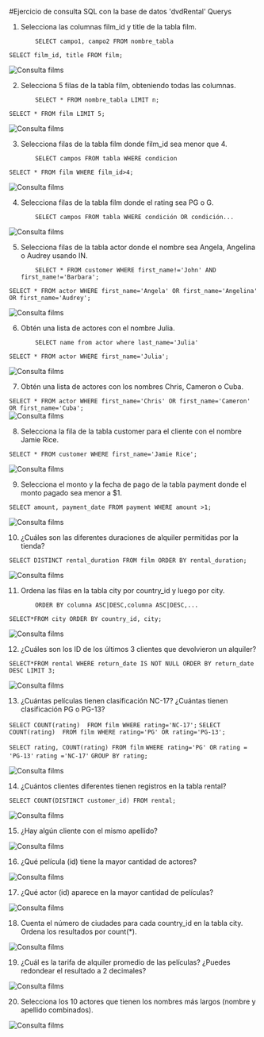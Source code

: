 #Ejercicio de consulta SQL con la base de datos 'dvdRental' Querys

1.  Selecciona las columnas film_id y title de la tabla film.

            SELECT campo1, campo2 FROM nombre_tabla

`SELECT film_id, title FROM film;`

![Consulta films](./imagenes/imag_1.PNG "punto1")

2.  Selecciona 5 filas de la tabla film, obteniendo todas las columnas.

            SELECT * FROM nombre_tabla LIMIT n;

`SELECT * FROM film LIMIT 5;`

![Consulta films](./imagenes/imag_2.PNG "punto2")

3.  Selecciona filas de la tabla film donde film_id sea menor que 4.

            SELECT campos FROM tabla WHERE condicion

`SELECT * FROM film WHERE film_id>4;`

![Consulta films](./imagenes/imag_3.PNG "punto3")

4.  Selecciona filas de la tabla film donde el rating sea PG o G.

            SELECT campos FROM tabla WHERE condición OR condición...

![Consulta films](./imagenes/imag_4.PNG "punto4")

5.  Selecciona filas de la tabla actor donde el nombre sea Angela, Angelina o Audrey usando IN.

            SELECT * FROM customer WHERE first_name!='John' AND first_name!='Barbara';

`SELECT * FROM actor WHERE first_name='Angela' OR first_name='Angelina' OR first_name='Audrey';`

![Consulta films](./imagenes/imag_5.PNG "punto5")

6.  Obtén una lista de actores con el nombre Julia.

            SELECT name from actor where last_name='Julia'

`SELECT * FROM actor WHERE first_name='Julia';`

![Consulta films](./imagenes/imag_6.PNG "punto6")

7. Obtén una lista de actores con los nombres Chris, Cameron o Cuba.

`SELECT * FROM actor WHERE first_name='Chris' OR first_name='Cameron' OR first_name='Cuba';`  
![Consulta films](./imagenes/imag_7.PNG "punto7")

8. Selecciona la fila de la tabla customer para el cliente con el nombre Jamie Rice.

`SELECT * FROM customer WHERE first_name='Jamie Rice';`

![Consulta films](./imagenes/imag_8.PNG "punto8")

9. Selecciona el monto y la fecha de pago de la tabla payment donde el monto pagado sea menor a $1.

`SELECT amount, payment_date FROM payment WHERE amount >1;`

![Consulta films](./imagenes/imag_9.PNG "punto9")

10. ¿Cuáles son las diferentes duraciones de alquiler permitidas por la tienda?

`SELECT DISTINCT rental_duration FROM film ORDER BY rental_duration;`

![Consulta films](./imagenes/imag_10.PNG "punto10")

11. Ordena las filas en la tabla city por country_id y luego por city.

            ORDER BY columna ASC|DESC,columna ASC|DESC,...

`SELECT*FROM city ORDER BY country_id, city;`

![Consulta films](./imagenes/imag_11.PNG "punto11")

12. ¿Cuáles son los ID de los últimos 3 clientes que devolvieron un alquiler?

`SELECT*FROM rental WHERE return_date IS NOT NULL ORDER BY return_date DESC LIMIT 3;`

![Consulta films](./imagenes/imag_12.PNG "punto12")

13. ¿Cuántas películas tienen clasificación NC-17? ¿Cuántas tienen clasificación PG o PG-13?

`SELECT COUNT(rating)  FROM film WHERE rating='NC-17';`
`SELECT COUNT(rating)  FROM film WHERE rating='PG' OR rating='PG-13';`

`SELECT rating, COUNT(rating) FROM film`
`WHERE rating='PG' OR`
`rating = 'PG-13'`
`rating ='NC-17'`
`GROUP BY rating; `

![Consulta films](./imagenes/imag_13.PNG "punto13")

14. ¿Cuántos clientes diferentes tienen registros en la tabla rental?

`SELECT COUNT(DISTINCT customer_id) FROM rental;`

![Consulta films](./imagenes/imag_14.PNG "punto14")

15. ¿Hay algún cliente con el mismo apellido?

![Consulta films](./imagenes/imag_15.PNG "punto15")

16. ¿Qué película (id) tiene la mayor cantidad de actores?

![Consulta films](./imagenes/imag_16.PNG "punto16")

17. ¿Qué actor (id) aparece en la mayor cantidad de películas?

![Consulta films](./imagenes/imag_17.PNG "punto17")

18. Cuenta el número de ciudades para cada country_id en la tabla city. Ordena los resultados por count(\*).

![Consulta films](./imagenes/imag_18.PNG "punto18")

19. ¿Cuál es la tarifa de alquiler promedio de las películas? ¿Puedes redondear el resultado a 2 decimales?

![Consulta films](./imagenes/imag_19.PNG "punto19")

20. Selecciona los 10 actores que tienen los nombres más largos (nombre y apellido combinados).

![Consulta films](./imagenes/imag_20.PNG "punto20")
